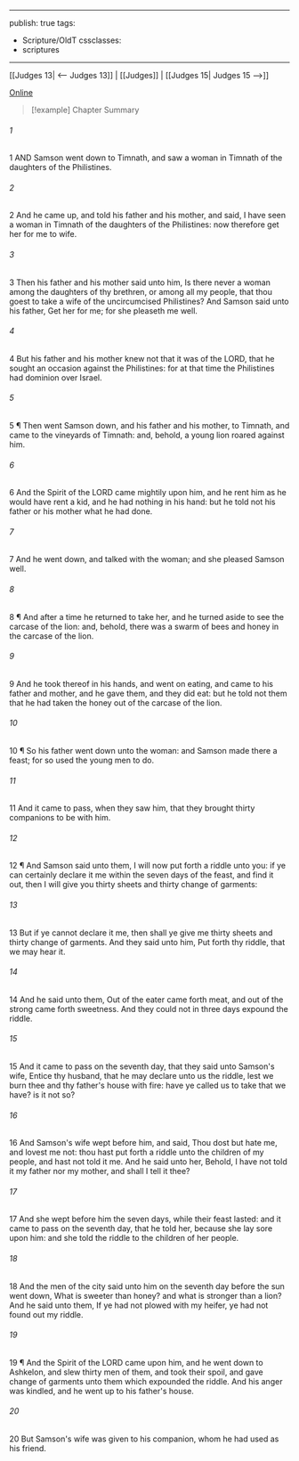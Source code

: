 

---
publish: true
tags:
  - Scripture/OldT
cssclasses:
  - scriptures
---
[[Judges 13| <-- Judges 13]] | [[Judges]] | [[Judges 15| Judges 15 -->]]

[Online](https://churchofjesuschrist.org/study/scriptures/ot/judg/14?lang=eng)

>[!example] Chapter Summary
>
###### 1
1 AND Samson went down to Timnath, and saw a woman in Timnath of the daughters of the Philistines.
###### 2
2 And he came up, and told his father and his mother, and said, I have seen a woman in Timnath of the daughters of the Philistines: now therefore get her for me to wife.
###### 3
3 Then his father and his mother said unto him, Is there never a woman among the daughters of thy brethren, or among all my people, that thou goest to take a wife of the uncircumcised Philistines?  And Samson said unto his father, Get her for me; for she pleaseth me well.
###### 4
4 But his father and his mother knew not that it was of the LORD, that he sought an occasion against the Philistines: for at that time the Philistines had dominion over Israel.
###### 5
5 ¶ Then went Samson down, and his father and his mother, to Timnath, and came to the vineyards of Timnath: and, behold, a young lion roared against him.
###### 6
6 And the Spirit of the LORD came mightily upon him, and he rent him as he would have rent a kid, and he had nothing in his hand: but he told not his father or his mother what he had done.
###### 7
7 And he went down, and talked with the woman; and she pleased Samson well.
###### 8
8 ¶ And after a time he returned to take her, and he turned aside to see the carcase of the lion: and, behold, there was a swarm of bees and honey in the carcase of the lion.
###### 9
9 And he took thereof in his hands, and went on eating, and came to his father and mother, and he gave them, and they did eat: but he told not them that he had taken the honey out of the carcase of the lion.
###### 10
10 ¶ So his father went down unto the woman: and Samson made there a feast; for so used the young men to do.
###### 11
11 And it came to pass, when they saw him, that they brought thirty companions to be with him.
###### 12
12 ¶ And Samson said unto them, I will now put forth a riddle unto you: if ye can certainly declare it me within the seven days of the feast, and find it out, then I will give you thirty sheets and thirty change of garments:
###### 13
13 But if ye cannot declare it me, then shall ye give me thirty sheets and thirty change of garments.  And they said unto him, Put forth thy riddle, that we may hear it.
###### 14
14 And he said unto them, Out of the eater came forth meat, and out of the strong came forth sweetness.  And they could not in three days expound the riddle.
###### 15
15 And it came to pass on the seventh day, that they said unto Samson's wife, Entice thy husband, that he may declare unto us the riddle, lest we burn thee and thy father's house with fire: have ye called us to take that we have?  is it not so?
###### 16
16 And Samson's wife wept before him, and said, Thou dost but hate me, and lovest me not: thou hast put forth a riddle unto the children of my people, and hast not told it me.  And he said unto her, Behold, I have not told it my father nor my mother, and shall I tell it thee?
###### 17
17 And she wept before him the seven days, while their feast lasted: and it came to pass on the seventh day, that he told her, because she lay sore upon him: and she told the riddle to the children of her people.
###### 18
18 And the men of the city said unto him on the seventh day before the sun went down, What is sweeter than honey?  and what is stronger than a lion?  And he said unto them, If ye had not plowed with my heifer, ye had not found out my riddle.
###### 19
19 ¶ And the Spirit of the LORD came upon him, and he went down to Ashkelon, and slew thirty men of them, and took their spoil, and gave change of garments unto them which expounded the riddle.  And his anger was kindled, and he went up to his father's house.
###### 20
20 But Samson's wife was given to his companion, whom he had used as his friend.



